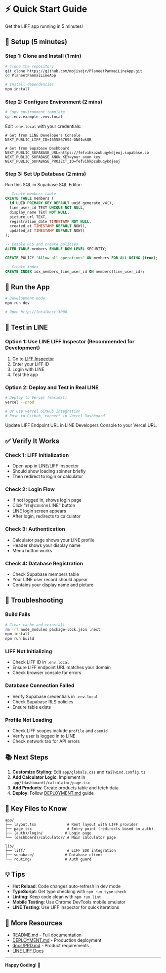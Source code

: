 # ⚡ Quick Start Guide

Get the LIFF app running in 5 minutes!

## 🚀 Setup (5 minutes)

### Step 1: Clone and Install (1 min)

```bash
# Clone the repository
git clone https://github.com/mojisejr/PlaneetPanmaiLineApp.git
cd PlaneetPanmaiLineApp

# Install dependencies
npm install
```

### Step 2: Configure Environment (2 mins)

```bash
# Copy environment template
cp .env.example .env.local
```

Edit `.env.local` with your credentials:

```env
# Get from LINE Developers Console
NEXT_PUBLIC_LIFF_ID=1655867694-GN01wkQB

# Get from Supabase Dashboard
NEXT_PUBLIC_SUPABASE_URL=https://fefvihkpzubuqykdjeoj.supabase.co
NEXT_PUBLIC_SUPABASE_ANON_KEY=your_anon_key
NEXT_PUBLIC_SUPABASE_PROJECT_ID=fefvihkpzubuqykdjeoj
```

### Step 3: Set Up Database (2 mins)

Run this SQL in Supabase SQL Editor:

```sql
-- Create members table
CREATE TABLE members (
  id UUID PRIMARY KEY DEFAULT uuid_generate_v4(),
  line_user_id TEXT UNIQUE NOT NULL,
  display_name TEXT NOT NULL,
  picture_url TEXT,
  registration_date TIMESTAMP NOT NULL,
  created_at TIMESTAMP DEFAULT NOW(),
  updated_at TIMESTAMP DEFAULT NOW()
);

-- Enable RLS and create policies
ALTER TABLE members ENABLE ROW LEVEL SECURITY;

CREATE POLICY "Allow all operations" ON members FOR ALL USING (true);

-- Create index
CREATE INDEX idx_members_line_user_id ON members(line_user_id);
```

## 🏃 Run the App

```bash
# Development mode
npm run dev

# Open http://localhost:3000
```

## 📱 Test in LINE

### Option 1: Use LINE LIFF Inspector (Recommended for Development)

1. Go to [LIFF Inspector](https://liff-inspector.line.me/)
2. Enter your LIFF ID
3. Login with LINE
4. Test the app

### Option 2: Deploy and Test in Real LINE

```bash
# Deploy to Vercel (easiest)
vercel --prod

# Or use Vercel GitHub integration
# Push to GitHub, connect in Vercel Dashboard
```

Update LIFF Endpoint URL in LINE Developers Console to your Vercel URL.

## ✅ Verify It Works

### Check 1: LIFF Initialization
- Open app in LINE/LIFF Inspector
- Should show loading spinner briefly
- Then redirect to login or calculator

### Check 2: Login Flow
- If not logged in, shows login page
- Click "เข้าสู่ระบบด้วย LINE" button
- LINE login screen appears
- After login, redirects to calculator

### Check 3: Authentication
- Calculator page shows your LINE profile
- Header shows your display name
- Menu button works

### Check 4: Database Registration
- Check Supabase members table
- Your LINE user record should appear
- Contains your display name and picture

## 🐛 Troubleshooting

### Build Fails
```bash
# Clear cache and reinstall
rm -rf node_modules package-lock.json .next
npm install
npm run build
```

### LIFF Not Initializing
- Check LIFF ID in `.env.local`
- Ensure LIFF endpoint URL matches your domain
- Check browser console for errors

### Database Connection Failed
- Verify Supabase credentials in `.env.local`
- Check Supabase RLS policies
- Ensure table exists

### Profile Not Loading
- Check LIFF scopes include `profile` and `openid`
- Verify user is logged in to LINE
- Check network tab for API errors

## 📚 Next Steps

1. **Customize Styling**: Edit `app/globals.css` and `tailwind.config.ts`
2. **Add Calculator Logic**: Implement in `app/(dashboard)/calculator/page.tsx`
3. **Add Products**: Create products table and fetch data
4. **Deploy**: Follow [DEPLOYMENT.md](./DEPLOYMENT.md) guide

## 🎯 Key Files to Know

```
app/
├── layout.tsx              # Root layout with LIFF provider
├── page.tsx                # Entry point (redirects based on auth)
├── (auth)/login/          # Login page
└── (dashboard)/calculator/ # Main calculator page

lib/
├── liff/                   # LIFF SDK integration
├── supabase/              # Database client
└── routing/               # Auth guard
```

## 💡 Tips

- **Hot Reload**: Code changes auto-refresh in dev mode
- **TypeScript**: Get type checking with `npm run type-check`
- **Linting**: Keep code clean with `npm run lint`
- **Mobile Testing**: Use Chrome DevTools mobile emulator
- **LINE Testing**: Use LIFF Inspector for quick iterations

## 📖 More Resources

- [README.md](./README.md) - Full documentation
- [DEPLOYMENT.md](./DEPLOYMENT.md) - Production deployment
- [docs/PRD.md](./docs/PRD.md) - Product requirements
- [LINE LIFF Docs](https://developers.line.biz/en/docs/liff/)

---

**Happy Coding! 🌱**
